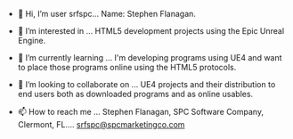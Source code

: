 - 👋 Hi, I’m user srfspc... Name: Stephen Flanagan.

- 👀 I’m interested in ... HTML5 development projects using the Epic Unreal Engine.

- 🌱 I’m currently learning ... I'm developing programs using UE4 and want to place those programs online using the HTML5 protocols.

- 💞️ I’m looking to collaborate on ... UE4 projects and their distribution to end users both as downloaded programs and as online usables.

- 📫 How to reach me ... Stephen Flanagan, SPC Software Company, Clermont, FL.... srfspc@spcmarketingco.com

<!---
srfspc/srfspc is a ✨ special ✨ repository because its `README.md` (this file) appears on your GitHub profile.
You can click the Preview link to take a look at your changes.
--->
